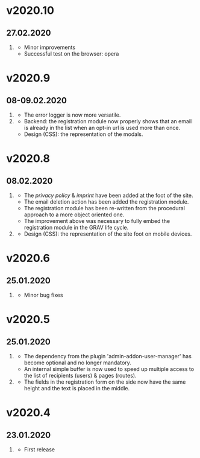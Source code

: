 # v2020.10
## 27.02.2020

1. [](#improved)
   * Minor improvements
   * Successful test on the browser: opera


# v2020.9
## 08-09.02.2020

1. [](#improved)
   * The error logger is now more versatile.
2. [](#bugfix) 
   * Backend: the registration module now properly shows that an email is already in the list when an opt-in url is used more than once.
   * Design (CSS): the representation of the modals.


# v2020.8
## 08.02.2020

1. [](#improved)
   * The *privacy policy* & *imprint* have been added at the foot of the site.
   * The email deletion action has been added the registration module.
   * The registration module has been re-written from the procedural approach to a more object oriented one.
   * The improvement above was necessary to fully embed the registration module in the GRAV life cycle.
2. [](#bugfix) 
   * Design (CSS): the representation of the site foot on mobile devices.
  

# v2020.6
## 25.01.2020

1. [](#bugfix) 
   * Minor bug fixes


# v2020.5
## 25.01.2020

1. [](#improved)
   * The dependency from the plugin 'admin-addon-user-manager' has become optional and no longer mandatory.
   * An internal simple buffer is now used to speed up multiple access to the list of recipients (users) & pages (routes).
2. [](#bugfix) 
   * The fields in the registration form on the side now have the same height and the text is placed in the middle.


# v2020.4
## 23.01.2020

1. [](#new)
   * First release
